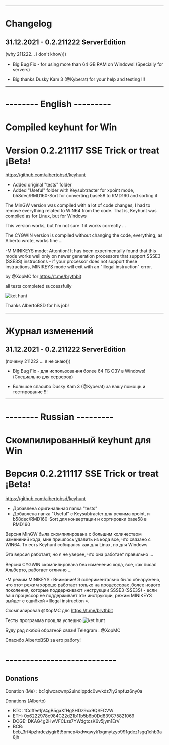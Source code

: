 ----------------------------
# Changelog  
## 31.12.2021  - 0.2.211222 ServerEdition
(why 211222... i don't khow)))

* Big Bug Fix - for using more than 64 GB RAM on Windows!  (Specially for servers)
  
* Big thanks Dusky Kam 3 (@Kyberat) for your help and testing !!!  

----------------------------



# -------- English ---------
# Compiled keyhunt for Win
# Version 0.2.211117 SSE Trick or treat ¡Beta!
https://github.com/albertobsd/keyhunt

* Added original "tests" folder
* Added "Useful" folder with Keysubtracter for xpoint mode, b58dec/RMD160-Sort for converting base58 to RMD160 and sorting it

The MinGW version was compiled with a lot of code changes, I had to remove everything related to WIN64 from the code. That is, Keyhunt was compiled as for Linux, but for Windows

This version works, but I'm not sure if it works correctly ...

The CYGWIN version is compiled without changing the code, everything, as Alberto wrote, works fine ...

-M MINIKEYS mode:
Attention! It has been experimentally found that this mode works well only on newer generation processors that support SSSE3 (SSE3S) instructions - if your processor does not support these instructions, MINIKEYS mode will exit with an "Illegal instruction" error. 

by @XopMC for https://t.me/brythbit

all tests completed successfully

![ket hunt](https://user-images.githubusercontent.com/89750173/144014309-c5277175-1766-4825-80f3-821645e1b2d2.PNG)


Thanks AlbertoBSD for his job!




----------------------------
# Журнал изменений
## 31.12.2021 - 0.2.211222 ServerEdition
(почему 211222 ... я не знаю)))

* Big Bug Fix - для использования более 64 ГБ ОЗУ в Windows! (Специально для серверов)

* Большое спасибо Dusky Kam 3 (@Kyberat) за вашу помощь и тестирование !!!
----------------------------


# -------- Russian ---------
# Скомпилированный keyhunt для Win
# Версия 0.2.211117 SSE Trick or treat ¡Beta!
https://github.com/albertobsd/keyhunt

* Добавлена оригинальная папка "tests"
* Добавлена папка "Useful" с Keysubtracter для режима xpoint, и b58dec/RMD160-Sort для конвертации и сортировки base58 в RMD160

Версия MinGW была скомпилирована с большим количеством изменений кода, мне пришлось удалить из кода все, что связано с WIN64. То есть Keyhunt собирался как для Linux, но для Windows

Эта версия работает, но я не уверен, что она работает правильно ...

Версия CYGWIN скомпилирована без изменения кода, все, как писал Альберто, работает отлично ...

-M режим MINIKEYS :
Внимание! Экспериментально было обнаружено, что этот режим хорошо работает только на процессорах ,более нового поколения, которые поддерживают инструкции SSSE3 (SSE3S) - если ваш процессор не поддерживает эти инструкции, режим MINIKEYS выйдет с ошибкой «Illegal instruction ».

Скомпилировал @XopMC для https://t.me/brythbit

Тесты программа прошла успешно
![ket hunt](https://user-images.githubusercontent.com/89750173/144014347-5694c8ca-0276-46df-9d5a-02c4882f6663.PNG)


Буду рад любой обратной связи! 
Telegram : @XopMC 

Спасибо AlbertoBSD за его работу!
# ---------------------------

## Donations

Donation (Me) : bc1qlwcaxwnp2ulndlppdc0wvkdz7ly2npfuz6ny0a

Donations (Alberto)

- BTC: 1Coffee1jV4gB5gaXfHgSHDz9xx9QSECVW
- ETH: 0x6222978c984C22d21b11b5b6b0Dd839C75821069
- DOGE: DKAG4g2HwVFCLzs7YWdgtcsK6v5jym1ErV
- BCB: bcb_3rf4pzhrdeziygir8t5pmep4xdwqwyk1xgmytzyo991gdez1sgq1ehb3a8jh
